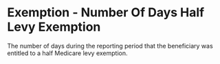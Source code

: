 # Exemption - Number Of Days Half Levy Exemption
The number of days during the reporting period that the beneficiary was entitled to a half Medicare levy exemption.